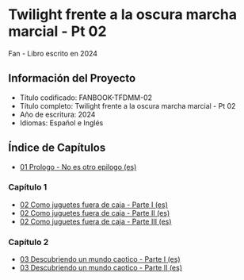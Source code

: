 # Twilight frente a la oscura marcha marcial - Pt 02
Fan - Libro escrito en 2024

## Información del Proyecto
- Título codificado: FANBOOK-TFDMM-02
- Título completo: Twilight frente a la oscura marcha marcial - Pt 02
- Año de escritura: 2024
- Idiomas: Español e Inglés

## Índice de Capítulos

- [01 Prologo - No es otro epilogo (es)](https://github.com/danieljordan1900/FANBOOK-TFDMM-02/blob/main/01%20Prologo%20-%20No%20es%20otro%20epilogo%20(es).md)

### Capítulo 1
- [02 Como juguetes fuera de caja - Parte I (es)](https://github.com/danieljordan1900/FANBOOK-TFDMM-02/blob/main/02%20Como%20juguetes%20fuera%20de%20caja%20-%20Parte%20I%20(es).md)
- [02 Como juguetes fuera de caja - Parte II (es)](https://github.com/danieljordan1900/FANBOOK-TFDMM-02/blob/main/02%20Como%20juguetes%20fuera%20de%20caja%20-%20Parte%20II%20(es).md)
- [02 Como juguetes fuera de caja - Parte III (es)](https://github.com/danieljordan1900/FANBOOK-TFDMM-02/blob/main/02%20Como%20juguetes%20fuera%20de%20caja%20-%20Parte%20III%20(es).md)

### Capítulo 2
- [03 Descubriendo un mundo caotico - Parte I (es)](https://github.com/danieljordan1900/FANBOOK-TFDMM-02/blob/main/03%20Descubriendo%20un%20mundo%20caotico%20-%20Parte%20I%20(es).md)
- [03 Descubriendo un mundo caotico - Parte II (es)](https://github.com/danieljordan1900/FANBOOK-TFDMM-02/blob/main/03%20Descubriendo%20un%20mundo%20caotico%20-%20Parte%20II%20(es).md)
